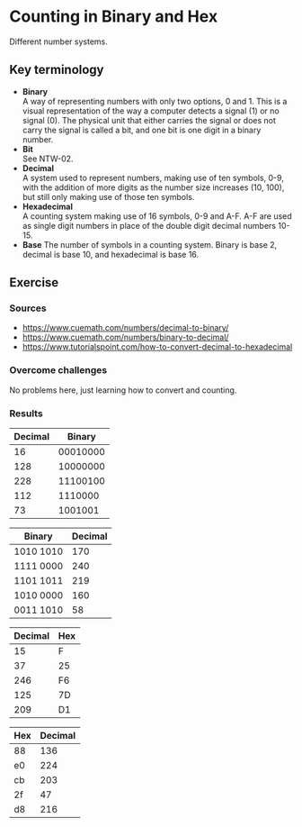 # Counting in Binary and Hex
Different number systems.
## Key terminology
- **Binary**  
A way of representing numbers with only two options, 0 and 1. This is a visual representation of the way a computer detects a signal (1) or no signal (0). The physical unit that either carries the signal or does not carry the signal is called a bit, and one bit is one digit in a binary number.
- **Bit**  
See NTW-02.
- **Decimal**  
A system used to represent numbers, making use of ten symbols, 0-9, with the addition of more digits as the number size increases (10, 100), but still only making use of those ten symbols.
- **Hexadecimal**  
A counting system making use of 16 symbols, 0-9 and A-F. A-F are used as single digit numbers in place of the double digit decimal numbers 10-15.
- **Base**
The number of symbols in a counting system. Binary is base 2, decimal is base 10, and hexadecimal is base 16.

## Exercise
### Sources
- https://www.cuemath.com/numbers/decimal-to-binary/
- https://www.cuemath.com/numbers/binary-to-decimal/
- https://www.tutorialspoint.com/how-to-convert-decimal-to-hexadecimal
### Overcome challenges
No problems here, just learning how to convert and counting.

### Results
| Decimal | Binary|  
| --- | --- |  
| 16 | 00010000 |  
| 128 | 10000000 |  
| 228 | 11100100 | 
| 112 | 1110000 | 
| 73 | 1001001 |


| Binary | Decimal |  
| --- | --- | 
| 1010 1010 | 170 |
| 1111 0000 | 240 |
| 1101 1011 | 219 |
| 1010 0000 | 160 |
| 0011 1010 | 58 |

| Decimal |Hex |  
| --- | ---|  
| 15 | F |
| 37 | 25 |
| 246 | F6
| 125 | 7D
| 209 | D1


| Hex | Decimal |  
| --- | --- |
| 88 | 136 |
| e0 | 224 |
| cb | 203 |
| 2f | 47 |
| d8 |216 |

